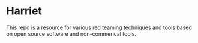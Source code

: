 # Harriet
This repo is a resource for various red teaming techniques and tools based on open source software and non-commerical tools.

